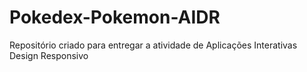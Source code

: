 # Pokedex-Pokemon-AIDR
Repositório criado para entregar a atividade de Aplicações Interativas Design Responsivo
